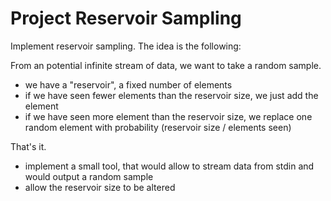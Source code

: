 # Project Reservoir Sampling

Implement reservoir sampling. The idea is the following:

From an potential infinite stream of data, we want to take a random sample.

* we have a "reservoir", a fixed number of elements
* if we have seen fewer elements than the reservoir size, we just add the element
* if we have seen more element than the reservoir size, we replace one random element with probability (reservoir size / elements seen)

That's it.

* implement a small tool, that would allow to stream data from stdin and would output a random sample
* allow the reservoir size to be altered
